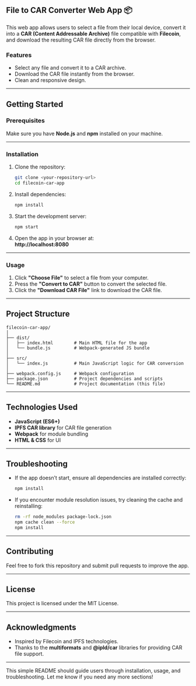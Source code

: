 ## **File to CAR Converter Web App 📦**

This web app allows users to select a file from their local device, convert it into a **CAR (Content Addressable Archive)** file compatible with **Filecoin**, and download the resulting CAR file directly from the browser.

### **Features**
- Select any file and convert it to a CAR archive.
- Download the CAR file instantly from the browser.
- Clean and responsive design.

---

## **Getting Started**

### **Prerequisites**
Make sure you have **Node.js** and **npm** installed on your machine.

---

### **Installation**
1. Clone the repository:

   ```bash
   git clone <your-repository-url>
   cd filecoin-car-app
   ```

2. Install dependencies:

   ```bash
   npm install
   ```

3. Start the development server:

   ```bash
   npm start
   ```

4. Open the app in your browser at:  
   **http://localhost:8080**

---

### **Usage**
1. Click **"Choose File"** to select a file from your computer.
2. Press the **"Convert to CAR"** button to convert the selected file.
3. Click the **"Download CAR File"** link to download the CAR file.

---

## **Project Structure**
```
filecoin-car-app/
│
├── dist/
│   ├── index.html        # Main HTML file for the app
│   └── bundle.js         # Webpack-generated JS bundle
│
├── src/
│   └── index.js          # Main JavaScript logic for CAR conversion
│
├── webpack.config.js     # Webpack configuration
├── package.json          # Project dependencies and scripts
└── README.md             # Project documentation (this file)
```

---

## **Technologies Used**
- **JavaScript (ES6+)**
- **IPFS CAR library** for CAR file generation
- **Webpack** for module bundling
- **HTML & CSS** for UI

---

## **Troubleshooting**
- If the app doesn’t start, ensure all dependencies are installed correctly:
  ```bash
  npm install
  ```

- If you encounter module resolution issues, try cleaning the cache and reinstalling:
  ```bash
  rm -rf node_modules package-lock.json
  npm cache clean --force
  npm install
  ```

---

## **Contributing**
Feel free to fork this repository and submit pull requests to improve the app.

---

## **License**
This project is licensed under the MIT License.

---

## **Acknowledgments**
- Inspired by Filecoin and IPFS technologies.
- Thanks to the **multiformats** and **@ipld/car** libraries for providing CAR file support.

---

This simple README should guide users through installation, usage, and troubleshooting. Let me know if you need any more sections!

